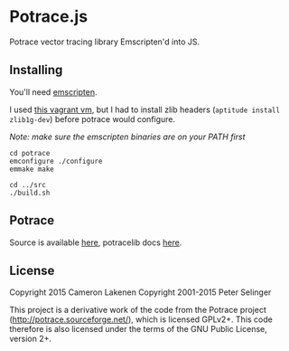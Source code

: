 # Potrace.js

Potrace vector tracing library Emscripten'd into JS.

## Installing

You'll need [emscripten](https://github.com/kripken/emscripten).

I used [this vagrant vm](https://github.com/rhelmer/emscripten-vagrant), but I had to install zlib headers (`aptitude install zlib1g-dev`) before potrace would configure.

*Note: make sure the emscripten binaries are on your PATH first*

```
cd potrace
emconfigure ./configure
emmake make

cd ../src
./build.sh
```

## Potrace

Source is available [here](http://potrace.sourceforge.net/), potracelib docs [here](http://potrace.sourceforge.net/potracelib.pdf).


## License

Copyright 2015 Cameron Lakenen
Copyright 2001-2015 Peter Selinger

This project is a derivative work of the code from the Potrace project (http://potrace.sourceforge.net/), which is licensed GPLv2+. This code therefore is also licensed under the terms of the GNU Public License, version 2+.
